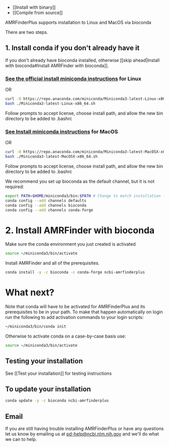 * [[Install with binary]]
* [[Compile from source]]

AMRFinderPlus supports installation to Linux and MacOS via bioconda

There are two steps.

## 1. Install conda if you don't already have it

If you don't already have bioconda installed, otherwise [[skip ahead|Install with bioconda#Install AMRFinder with bioconda]].

### [See the official install miniconda instructions](https://docs.conda.io/en/latest/miniconda.html) for Linux
OR 
```bash
curl -O https://repo.anaconda.com/miniconda/Miniconda3-latest-Linux-x86_64.sh
bash ./Miniconda3-latest-Linux-x86_64.sh 
```
Follow prompts to accept license, choose install path, and allow the new bin directory to be added to .bashrc

### [See Install miniconda instructions](https://docs.conda.io/en/latest/miniconda.html) for MacOS
OR
```bash
curl -O https://repo.anaconda.com/miniconda/Miniconda3-latest-MacOSX-x86_64.sh
bash ./Miniconda3-latest-MacOSX-x86_64.sh 
```
Follow prompts to accept license, choose install path, and allow the new bin directory to be added to .bashrc

We recommend you set up bioconda as the default channel, but it is not required:

```bash
export PATH=$HOME/miniconda3/bin:$PATH # Change to match installation location, if not default.
conda config --add channels defaults
conda config --add channels bioconda
conda config --add channels conda-forge
```

# 2. Install AMRFinder with bioconda

Make sure the conda environment you just created is activated
```bash
source ~/miniconda3/bin/activate
```

Install AMRFinder and all of the prerequisites. 

```bash
conda install -y -c bioconda -c conda-forge ncbi-amrfinderplus
```

# What next?

Note that conda will have to be activated for AMRFinderPlus and its prerequisites to be in your path. To make that happen automatically on login run the following to add activation commands to your login scripts:

```bash
~/miniconda3/bin/conda init
```

Otherwise to activate conda on a case-by-case basis use:
```bash
source ~/miniconda3/bin/activate
```

## Testing your installation

See [[Test your installation]] for testing instructions

## To update your installation

```bash
conda update -y -c bioconda ncbi-amrfinderplus
```

## Email

If you are still having trouble installing AMRFinderPlus or have any questions let us know by emailing us at pd-help@ncbi.nlm.nih.gov and we'll do what we can to help.

